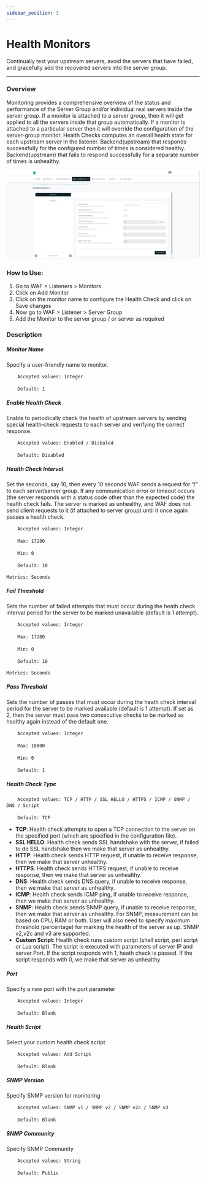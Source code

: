 ```yaml
---
sidebar_position: 3
---
```


# Health Monitors
Continually test your upstream servers, avoid the servers that have failed, and gracefully add the recovered servers into the server group.

---

### Overview
Monitoring provides a comprehensive overview of the status and performance of the Server Group and/or individual real servers inside the server group. If a monitor is attached to a server group, then it will get applied to all the servers inside that group automatically. If a monitor is attached to a particular server then it will override the configuration of the server-group monitor. Health Checks computes an overall health state for each upstream server in the listener. Backend(upstream) that responds successfully for the configured number of times is considered healthy. Backend(upstream) that fails to respond successfully for a separate number of times is unhealthy.

![Monitors](/img/waf/v8/docs/WAFhealthmonitor.png)

### How to Use:

1. Go to WAF > Listeners > Monitors
2. Click on Add Monitor
3. Click on the monitor name to configure the Health Check and click on Save changes
4. Now go to WAF > Listener > Server Group 
5. Add the Monitor to the server group / or server as required  

### Description

##### **Monitor Name**
Specify a user-friendly name to monitor.  

```
    Accepted values: Integer

    Default: 1  
```


##### **Enable Health Check**
Enable to periodically check the health of upstream servers by sending special health‑check requests to each server and verifying the correct response.  

```
    Accepted values: Enabled / Disbaled

    Default: Disabled 
```


##### **Health Check Interval**
Set the seconds, say 10, then every 10 seconds WAF sends a request for “/” to each server/server group. If any communication error or timeout occurs (the server responds with a status code other than the expected code) the health check fails. The server is marked as unhealthy, and WAF does not send client requests to it (if attached to server group) until it once again passes a health check.

```
    Accepted values: Integer

    Max: 17280

    Min: 0

    Default: 10  
```


    Metrics: Seconds

##### **Fail Threshold**
Sets the number of failed attempts that must occur during the heath check interval period for the server to be marked unavailable (default is 1 attempt).  

```
    Accepted values: Integer

    Max: 17280

    Min: 0

    Default: 10  
```


    Metrics: Seconds

##### **Pass Threshold**
Sets the number of passes that must occur during the heath check interval period for the server to be marked available (default is 1 attempt). If set as 2, then the server must pass two consecutive checks to be marked as healthy again instead of the default one.  

```
    Accepted values: Integer

    Max: 10000

    Min: 0

    Default: 1
```


##### **Health Check Type**

```
    Accepted values: TCP / HTTP / SSL HELLO / HTTPS / ICMP / SNMP / DNS / Script

    Default: TCP  
```


 - **TCP**: 
Health check attempts to open a TCP connection to the server on the specified port (which are specified in the configuration file).
 - **SSL HELLO**:
Health check sends SSL handshake with the server, if failed to do SSL handshake then we make that server as unhealthy.
 - **HTTP**: 
Health check sends HTTP request, if unable to receive response, then we make that server unhealthy.
 - **HTTPS**: 
Health check sends HTTPS request, if unable to receive response, then we make that server as unhealthy.  
 - **DNS**: 
Health check sends DNS query, if unable to receive response, then we make that server as unhealthy.  
 - **ICMP**: 
Health check sends ICMP ping, if unable to receive response, then we make that server as unhealthy.  
 - **SNMP**: 
Health check sends SNMP query, if unable to receive response, then we make that server as unhealthy. For SNMP, measurement can be based on CPU, RAM or both. User will also need to specify maximum threshold (percentage) for marking the health of the server as up. SNMP v2,v2c and v3 are supported.  
 - **Custom Script**: 
Health check runs custom script (shell script, perl script or Lua script). The script is executed with parameters of server IP and server Port. If the script responds with 1, heath check is passed. If the script responds with 0, we make that server as unhealthy  

##### **Port**
Specify a new port with the port parameter

```
    Accepted values: Integer

    Default: Blank
```


##### **Health Script**
Select your custom health check script

```
    Accepted values: Add Script

    Default: Blank
```


##### **SNMP Version**
Specify SNMP version for monitoring

```
    Accepted values: SNMP v1 / SNMP v2 / SNMP v2c / SNMP v3

    Default: Blank
```


##### **SNMP Community**
Specify SNMP Community

```
    Accepted values: String

    Default: Public
```

